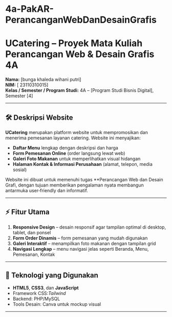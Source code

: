 # 4a-PakAR-PerancanganWebDanDesainGrafis
# UCatering – Proyek Mata Kuliah Perancangan Web & Desain Grafis 4A

**Nama:** [bunga khaleda wihani putri]  
**NIM:** [ 23110310015]  
**Kelas / Semester / Program Studi:** 4A – [Program Studi Bisnis Digital], Semester [4]

---

## 🛠️ Deskripsi Website
**UCatering** merupakan platform website untuk mempromosikan dan menerima pemesanan layanan catering. Website ini menyajikan:

- **Daftar Menu** lengkap dengan deskripsi dan harga  
- **Form Pemesanan Online** (order langsung lewat web)  
- **Galeri Foto Makanan** untuk memperlihatkan visual hidangan  
- **Halaman Kontak & Informasi Perusahaan** (alamat, telepon, media sosial)

Website ini dibuat untuk memenuhi tugas **Perancangan Web dan Desain Grafi, dengan tujuan memberikan pengalaman nyata membangun antarmuka user‑friendly dan informatif.

---

## ⚡ Fitur Utama
1. **Responsive Design** – desain responsif agar tampilan optimal di desktop, tablet, dan ponsel  
2. **Form Order Dinamis** – form pemesanan yang mudah digunakan  
3. **Galeri Interaktif** – menampilkan foto makanan dengan tampilan grid  
4. **Navigasi Lengkap** – menu navigasi jelas seperti Beranda, Menu, Pemesanan, Kontak

---

## 🧰 Teknologi yang Digunakan
- **HTML5**, **CSS3**, dan **JavaScript** 
- Framework CSS:*Tailwind*
- Backend: PHP/MySQL 
- Tools Desain: Canva untuk mockup visual 

---
